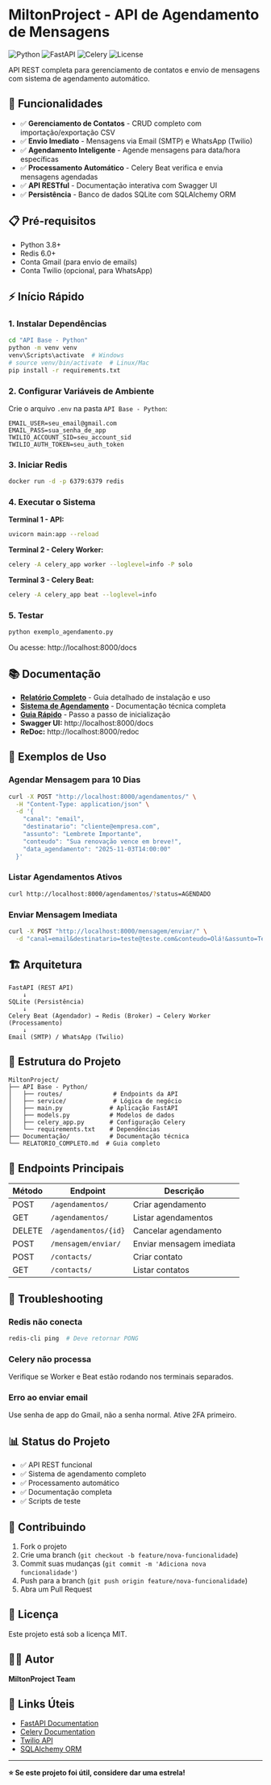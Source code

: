 # MiltonProject - API de Agendamento de Mensagens

![Python](https://img.shields.io/badge/Python-3.8+-blue.svg)
![FastAPI](https://img.shields.io/badge/FastAPI-0.100+-green.svg)
![Celery](https://img.shields.io/badge/Celery-5.3+-red.svg)
![License](https://img.shields.io/badge/License-MIT-yellow.svg)

API REST completa para gerenciamento de contatos e envio de mensagens com sistema de agendamento automático.

## 🚀 Funcionalidades

- ✅ **Gerenciamento de Contatos** - CRUD completo com importação/exportação CSV
- ✅ **Envio Imediato** - Mensagens via Email (SMTP) e WhatsApp (Twilio)
- ✅ **Agendamento Inteligente** - Agende mensagens para data/hora específicas
- ✅ **Processamento Automático** - Celery Beat verifica e envia mensagens agendadas
- ✅ **API RESTful** - Documentação interativa com Swagger UI
- ✅ **Persistência** - Banco de dados SQLite com SQLAlchemy ORM

## 📋 Pré-requisitos

- Python 3.8+
- Redis 6.0+
- Conta Gmail (para envio de emails)
- Conta Twilio (opcional, para WhatsApp)

## ⚡ Início Rápido

### 1. Instalar Dependências

```bash
cd "API Base - Python"
python -m venv venv
venv\Scripts\activate  # Windows
# source venv/bin/activate  # Linux/Mac
pip install -r requirements.txt
```

### 2. Configurar Variáveis de Ambiente

Crie o arquivo `.env` na pasta `API Base - Python`:

```env
EMAIL_USER=seu_email@gmail.com
EMAIL_PASS=sua_senha_de_app
TWILIO_ACCOUNT_SID=seu_account_sid
TWILIO_AUTH_TOKEN=seu_auth_token
```

### 3. Iniciar Redis

```bash
docker run -d -p 6379:6379 redis
```

### 4. Executar o Sistema

**Terminal 1 - API:**
```bash
uvicorn main:app --reload
```

**Terminal 2 - Celery Worker:**
```bash
celery -A celery_app worker --loglevel=info -P solo
```

**Terminal 3 - Celery Beat:**
```bash
celery -A celery_app beat --loglevel=info
```

### 5. Testar

```bash
python exemplo_agendamento.py
```

Ou acesse: http://localhost:8000/docs

## 📚 Documentação

- **[Relatório Completo](RELATORIO_COMPLETO.md)** - Guia detalhado de instalação e uso
- **[Sistema de Agendamento](Documentação/AGENDAMENTO.md)** - Documentação técnica completa
- **[Guia Rápido](API%20Base%20-%20Python/INICIAR_SISTEMA.md)** - Passo a passo de inicialização
- **Swagger UI:** http://localhost:8000/docs
- **ReDoc:** http://localhost:8000/redoc

## 🎯 Exemplos de Uso

### Agendar Mensagem para 10 Dias

```bash
curl -X POST "http://localhost:8000/agendamentos/" \
  -H "Content-Type: application/json" \
  -d '{
    "canal": "email",
    "destinatario": "cliente@empresa.com",
    "assunto": "Lembrete Importante",
    "conteudo": "Sua renovação vence em breve!",
    "data_agendamento": "2025-11-03T14:00:00"
  }'
```

### Listar Agendamentos Ativos

```bash
curl http://localhost:8000/agendamentos/?status=AGENDADO
```

### Enviar Mensagem Imediata

```bash
curl -X POST "http://localhost:8000/mensagem/enviar/" \
  -d "canal=email&destinatario=teste@teste.com&conteudo=Olá!&assunto=Teste"
```

## 🏗️ Arquitetura

```
FastAPI (REST API)
    ↓
SQLite (Persistência)
    ↓
Celery Beat (Agendador) → Redis (Broker) → Celery Worker (Processamento)
    ↓
Email (SMTP) / WhatsApp (Twilio)
```

## 📁 Estrutura do Projeto

```
MiltonProject/
├── API Base - Python/
│   ├── routes/              # Endpoints da API
│   ├── service/             # Lógica de negócio
│   ├── main.py             # Aplicação FastAPI
│   ├── models.py           # Modelos de dados
│   ├── celery_app.py       # Configuração Celery
│   └── requirements.txt    # Dependências
├── Documentação/           # Documentação técnica
└── RELATORIO_COMPLETO.md  # Guia completo
```

## 🔧 Endpoints Principais

| Método | Endpoint | Descrição |
|--------|----------|-----------|
| POST | `/agendamentos/` | Criar agendamento |
| GET | `/agendamentos/` | Listar agendamentos |
| DELETE | `/agendamentos/{id}` | Cancelar agendamento |
| POST | `/mensagem/enviar/` | Enviar mensagem imediata |
| POST | `/contacts/` | Criar contato |
| GET | `/contacts/` | Listar contatos |

## 🐛 Troubleshooting

### Redis não conecta
```bash
redis-cli ping  # Deve retornar PONG
```

### Celery não processa
Verifique se Worker e Beat estão rodando nos terminais separados.

### Erro ao enviar email
Use senha de app do Gmail, não a senha normal. Ative 2FA primeiro.

## 📊 Status do Projeto

- ✅ API REST funcional
- ✅ Sistema de agendamento completo
- ✅ Processamento automático
- ✅ Documentação completa
- ✅ Scripts de teste

## 🤝 Contribuindo

1. Fork o projeto
2. Crie uma branch (`git checkout -b feature/nova-funcionalidade`)
3. Commit suas mudanças (`git commit -m 'Adiciona nova funcionalidade'`)
4. Push para a branch (`git push origin feature/nova-funcionalidade`)
5. Abra um Pull Request

## 📝 Licença

Este projeto está sob a licença MIT.

## 👨‍💻 Autor

**MiltonProject Team**

## 🔗 Links Úteis

- [FastAPI Documentation](https://fastapi.tiangolo.com/)
- [Celery Documentation](https://docs.celeryq.dev/)
- [Twilio API](https://www.twilio.com/docs)
- [SQLAlchemy ORM](https://www.sqlalchemy.org/)

---

**⭐ Se este projeto foi útil, considere dar uma estrela!**
